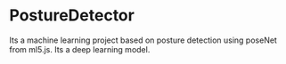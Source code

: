 # PostureDetector
Its a machine learning project based on posture detection using poseNet from ml5.js. Its a deep learning model.  
